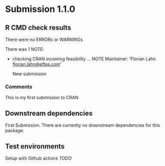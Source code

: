 # Submission 1.1.0 

## R CMD check results
There were no ERRORs or WARNINGs. 

There was 1 NOTE:

* checking CRAN incoming feasibility ... NOTE
  Maintainer: 'Florian Lahn <florian.lahn@eftas.com>'

  New submission

### Comments
This is my first submission to CRAN

## Downstream dependencies
First Submission. There are currently no downstream dependencies for this package.

## Test environments
Setup with Github actions
_TODO_
